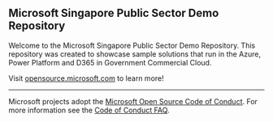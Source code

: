 ## Microsoft Singapore Public Sector Demo Repository

Welcome to the Microsoft Singapore Public Sector Demo Repository.  This repository was created to showcase sample solutions that run in the Azure, Power Platform and D365 in Government Commercial Cloud. 

Visit [opensource.microsoft.com](https://opensource.microsoft.com) to learn more!

----

Microsoft projects adopt the [Microsoft Open Source Code of Conduct](https://opensource.microsoft.com/codeofconduct/). For more information see the [Code of Conduct FAQ](https://opensource.microsoft.com/codeofconduct/faq/).
